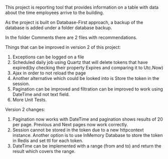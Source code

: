 This project is  reporting tool that provides information on a table with data about the time employees arrive to the building.

As the project is built on Database-First approach, a backup of the database is added under a folder database backup.

In the folder Comments there are 2 files with recommendations.

Things that can be improved in version 2 of this project:
1. Exceptions can be logged on a file
2. Scheduled daily job using Quartz that will delete tokens that have expired(by checking their property Expires and comparing it to Utc.Now)
3. Ajax in order to not reload the page
4. Another alternative which could be looked into is Store the token in the session.
5. Pagination can be improved and filtration can be improved to work using DateTime and not text field.
6. More Unit Tests.

Version 2 changes:
1. Pagination now works with DateTime and pagination shows results of 20 per page. Previous and Next pages now work correctly.
2. Session cannot be stored in the token due to a new httpcontext instance. Another option is to use InMemory Database to store the token in Redis and set ttl for each token.
3. DateTime can be implemented with a range (from and to) and return the result which covers the range.
